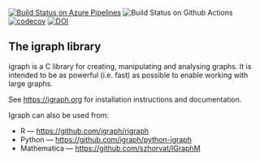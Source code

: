 [![Build Status on Azure Pipelines](https://dev.azure.com/igraph-team/igraph/_apis/build/status/igraph.igraph?branchName=master)](https://dev.azure.com/igraph-team/igraph/_build/latest?definitionId=1&branchName=master)
![Build Status on Github Actions](https://github.com/igraph/igraph/workflows/MINGW/badge.svg?branch=master)
[![codecov](https://codecov.io/gh/igraph/igraph/branch/master/graph/badge.svg?token=xGFabHJE2I)](https://codecov.io/gh/igraph/igraph)
[![DOI](https://zenodo.org/badge/8546198.svg)](https://zenodo.org/badge/latestdoi/8546198)

The igraph library
------------------

igraph is a C library for creating, manipulating and analysing graphs.
It is intended to be as powerful (i.e. fast) as possible to enable
working with large graphs.

See https://igraph.org for installation instructions
and documentation.

Igraph can also be used from:

 - R — https://github.com/igraph/rigraph
 - Python — https://github.com/igraph/python-igraph
 - Mathematica — https://github.com/szhorvat/IGraphM
